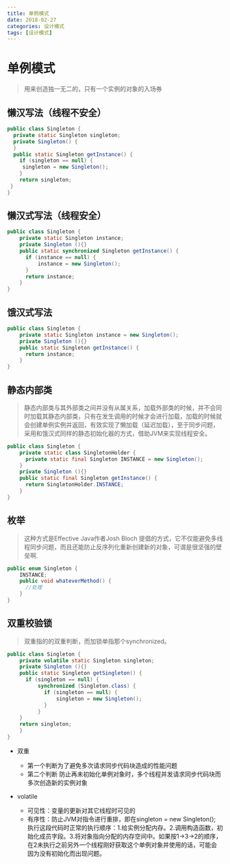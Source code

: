 ```yaml
---
title: 单例模式
date: 2018-02-27
categories: 设计模式
tags: [设计模式]
---
```

# 单例模式
> 用来创造独一无二的，只有一个实例的对象的入场券
## 懒汉写法（线程不安全）
``` java
public class Singleton {
  private static Singleton singleton;
  private Singleton() {
  }
  public static Singleton getInstance() {
    if (singleton == null) {
     singleton = new Singleton();
    }
    return singleton;
 }
}
```

## 懒汉式写法（线程安全）
``` java
public class Singleton {  
    private static Singleton instance;  
    private Singleton (){}  
    public static synchronized Singleton getInstance() {  
      if (instance == null) {  
          instance = new Singleton();  
      }  
      return instance;  
    }  
}
```

## 饿汉式写法
``` java
public class Singleton {  
    private static Singleton instance = new Singleton();  
    private Singleton (){}  
    public static Singleton getInstance() {  
      return instance;  
    }  
}
```

## 静态内部类
> 静态内部类与其外部类之间并没有从属关系，加载外部类的时候，并不会同时加载其静态内部类，只有在发生调用的时候才会进行加载，加载的时候就会创建单例实例并返回，有效实现了懒加载（延迟加载），至于同步问题，采用和饿汉式同样的静态初始化器的方式，借助JVM来实现线程安全。

``` java
public class Singleton {  
    private static class SingletonHolder {  
      private static final Singleton INSTANCE = new Singleton();  
    }  
    private Singleton (){}  
    public static final Singleton getInstance() {  
      return SingletonHolder.INSTANCE;  
    }  
}
```

## 枚举
>这种方式是Effective Java作者Josh Bloch 提倡的方式，它不仅能避免多线程同步问题，而且还能防止反序列化重新创建新的对象，可谓是很坚强的壁垒啊.
``` java
public enum Singleton {  
    INSTANCE;
    public void whateverMethod() {
      //处理
    }  
}
```

## 双重校验锁
>双重指的的双重判断，而加锁单指那个synchronized。

``` java
public class Singleton {  
    private volatile static Singleton singleton;  
    private Singleton (){}  
    public static Singleton getSingleton() {  
      if (singleton == null) {  
          synchronized (Singleton.class) {  
            if (singleton == null) {  
                singleton = new Singleton();  
            }  
          }  
    }  
    return singleton;  
    }  
}
```

- 双重
  - 第一个判断为了避免多次请求同步代码块造成的性能问题
  - 第二个判断 防止再未初始化单例对象时，多个线程并发请求同步代码块而多次创造新的实例对象

- volatile
  - 可见性：变量的更新对其它线程时可见的
  - 有序性：防止JVM对指令进行重排，即在singleton = new Singleton(); 执行这段代码时正常的执行顺序：1.给实例分配内存。2.调用构造函数，初始化成员字段。3.将对象指向分配的内存空间中。如果按1->3->2的顺序，在2未执行之前另外一个线程刚好获取这个单例对象并使用的话，可能会因为没有初始化而出现问题。

